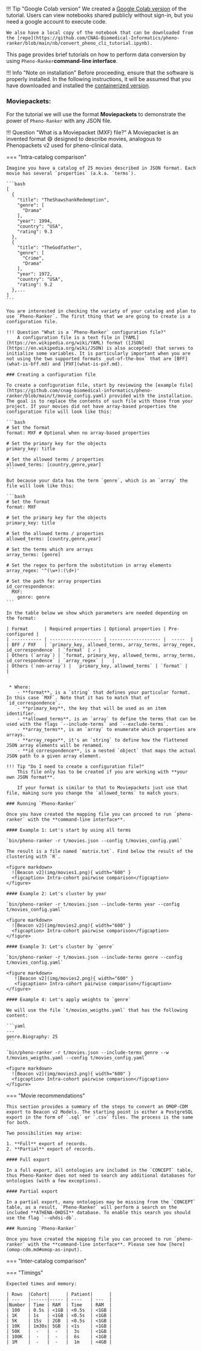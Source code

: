 !!! Tip "Google Colab version"
    We created a [Google Colab version](https://colab.research.google.com/drive/1T6F3bLwfZyiYKD6fl1CIxs9vG068RHQ6) of the tutorial. Users can view notebooks shared publicly without sign-in, but you need a google account to execute code.

    We also have a local copy of the notebook that can be downloaded from the [repo](https://github.com/CNAG-Biomedical-Informatics/pheno-ranker/blob/main/nb/convert_pheno_cli_tutorial.ipynb). 

This page provides brief tutorials on how to perform data conversion by using `Pheno-Ranker`**command-line interface**.

!!! Info "Note on installation"
    Before proceeding, ensure that the software is properly installed. In the following instructions, it will be assumed that you have downloaded and installed the [containerized version](https://github.com/CNAG-Biomedical-Informatics/pheno-ranker#containerized-recommended-method).

### Moviepackets:

For the tutorial we will use the format **Moviepackets** to demonstrate the power of `Pheno-Ranker` with any JSON file.

!!! Question "What is a Moviepacket (MXF) file?"
    A Moviepacket is an invented format :smile: designed to describe movies, analogous to Phenopackets v2 used for pheno-clinical data.


=== "Intra-catalog comparison"

    Imagine you have a catalog of 25 movies described in JSON format. Each movie has several `properties` (a.k.a. `terms`).

    ```bash
    [
      {
        "title": "TheShawshankRedemption",
        "genre": [
          "Drama"
        ],
        "year": 1994,
        "country": "USA",
        "rating": 9.3
      },
      {
        "title": "TheGodfather",
        "genre": [
          "Crime",
          "Drama"
        ],
        "year": 1972,
        "country": "USA",
        "rating": 9.2
      },...
    ]
    ```

    You are interested in checking the variety of your catalog and plan to use `Pheno-Ranker`. The first thing that we are going to create is a configuration file.

    !!! Question "What is a `Pheno-Ranker` configuration file?"
        A configuration file is a text file in [YAML](https://en.wikipedia.org/wiki/YAML) format ([JSON](https://en.wikipedia.org/wiki/JSON) is also accepted) that serves to initialize some variables. It is particularly important when you are not using the two supported formats _out-of-the-box` that are [BFF](what-is-bff.md) and [PXF](what-is-pxf.md).

    ### Creating a configuration file

    To create a configuration file, start by reviewing the [example file](https://github.com/cnag-biomedical-informatics/pheno-ranker/blob/main/t/movie_config.yaml) provided with the installation. The goal is to replace the contents of such file with those from your project. If your movies did not have array-based properties the configuration file will look like this:

    ```bash
    # Set the format
    format: MXF # Optional when no array-based properties

    # Set the primary key for the objects
    primary_key: title

    # Set the allowed terms / properties
    allowed_terms: [country,genre,year]
    ```

    But because your data has the term `genre`, which is an `array` the file will look like this:
    
    ```bash
    # Set the format
    format: MXF
    
    # Set the primary key for the objects
    primary_key: title
    
    # Set the allowed terms / properties
    allowed_terms: [country,genre,year]
    
    # Set the terms which are arrays
    array_terms: [genre]
    
    # Set the regex to perform the substitution in array elements
    array_regex: '^(\w+):(\d+)'

    # Set the path for array properties
    id_correspondence:
      MXF:
        genre: genre
    ```

    In the table below we show which parameters are needed depending on the format:

    | Format      | Required properties | Optional properties | Pre-configured |
    | ----------- | ------------------- | ------------------- |  -----  | 
    | BFF / PXF   | `primary_key, allowed_terms, array_terms, array_regex, id_correspondence` | `format` | ✓ |
    | Others (`array`) | `format, primary_key, allowed_terms, array_terms, id_correspondence` | `array_regex` |   |
    | Others (`non-array`) |  `primary_key, allowed_terms` | `format` |   |


     * Where:
        - **format**, is a `string` that defines your particular format. In this case `MXF`. Note that it has to match that of `id_correspondence`.
        - **primary_key**, the key that will be used as an item identifier.
        - **allowed_terms**, is an `array` to define the terms that can be used with the flags `--include-terms` and `--exclude-terms`.
        - **array_terms**, is an `array` to enumerate which properties are arrays.
        - **array_regex**, it's an `string` to define how the flattened JSON array elements will be renamed.
        - **id_correspondence**, is a nested `object` that maps the actual JSON path to a given array element.

    !!! Tip "Do I need to create a configuration file?"
        This file only has to be created if you are working with **your own JSON format**. 

        If your format is similar to that to Moviepackets just use that file, making sure you change the `allowed_terms` to match yours.

    ### Running `Pheno-Ranker`

    Once you have created the mapping file you can proceed to run `pheno-ranker` with the **command-line interface**. 

    #### Example 1: Let's start by using all terms

    `bin/pheno-ranker -r t/movies.json --config t/movies_config.yaml`

    The result is a file named `matrix.txt`. Find below the result of the clustering with `R`.

    <figure markdown>
      ![Beacon v2](img/movies1.png){ width="600" }
      <figcaption> Intra-cohort pairwise comparison</figcaption>
    </figure>

    #### Example 2: Let's cluster by year

    `bin/pheno-ranker -r t/movies.json --include-terms year --config t/movies_config.yaml`

    <figure markdown>
      ![Beacon v2](img/movies2.png){ width="600" }
      <figcaption> Intra-cohort pairwise comparison</figcaption>
    </figure>

    #### Example 3: Let's cluster by `genre`

    `bin/pheno-ranker -r t/movies.json --include-terms genre --config t/movies_config.yaml`

    <figure markdown>
       ![Beacon v2](img/movies2.png){ width="600" }
       <figcaption> Intra-cohort pairwise comparison</figcaption>
    </figure>

    #### Example 4: Let's apply weights to `genre`

    We will use the file `t/movies_weigths.yaml` that has the following content:

    ```yaml
    ---
    genre.Biography: 25
    ```

    `bin/pheno-ranker -r t/movies.json --include-terms genre --w t/movies_weigths.yaml --config t/movies_config.yaml`

    <figure markdown>
      ![Beacon v2](img/movies3.png){ width="600" }
      <figcaption> Intra-cohort pairwise comparison</figcaption>
    </figure>
 
=== "Movie recommendations"

    This section provides a summary of the steps to convert an OMOP-CDM export to Beacon v2 Models. The starting point is either a PostgreSQL export in the form of `.sql` or `.csv` files. The process is the same for both.

    Two possibilities may arise:

    1. **Full** export of records.
    2. **Partial** export of records.

    #### Full export 

    In a full export, all ontologies are included in the `CONCEPT` table, thus Pheno-Ranker does not need to search any additional databases for ontologies (with a few exceptions). 

    #### Partial export

    In a partial export, many ontologies may be missing from the `CONCEPT` table, as a result, `Pheno-Ranker` will perform a search on the included **ATHENA-OHDSI** database. To enable this search you should use the flag `--ohdsi-db`.

    ### Running `Pheno-Ranker`

    Once you have created the mapping file you can proceed to run `pheno-ranker` with the **command-line interface**. Please see how [here](omop-cdm.md#omop-as-input).


=== "Inter-catalog comparison"


=== "Timings"

    Expected times and memory:

    | Rows  |Cohort|      | Patient|      | 
    | ---   |------|----- | ----   | ---  |
    |Number | Time | RAM  | Time   | RAM  |
    | 100   | 0.5s | <1GB | <0.5s  | <1GB |
    | 1K    | 1s   | <1GB | <0.5s  | <1GB |
    | 5K    | 15s  | 2GB  | <0.5s  | <1GB |
    | 10K   | 1m30s| 5GB  | <1s    | <1GB |
    | 50K   |  -   |  -   |  3s    | <1GB |
    | 100K  |  -   |  -   |  6s    | <1GB |
    | 1M    |  -   |  -   |  1m    | <4GB |
